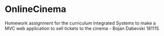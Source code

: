 # OnlineCinema
Homework assignment for the curriculum Integrated Systems to make a MVC web application to sell tickets to the cinema - Bojan Dabevski 181115
